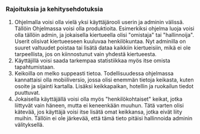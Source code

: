 

### Rajoituksia ja kehitysehdotuksia

1. Ohjelmalla voisi olla vielä yksi käyttäjärooli userin ja adminin välissä. Tällöin Ohjelmassa voisi olla produktioita. Esimerkiksi ohjelma luoja voisi olla tällöin admin, ja jokaisella kiertueella olisi "omistaja" tai "hallinnoija". Userit olisivat kiertueeseen kuuluvaa henkilökuntaa. Nyt adminilla on suuret valtuudet poistaa tai lisätä dataa kaikkiin kiertueisiin, mikä ei ole tarpeellista, jos on kiinnostunut vain yhdestä kiertueesta. 
2. Käyttäjillä voisi saada tarkempaa statistiikkaa myös itse omista tapahtumistaan. 
3. Keikoilla on melko suppeasti tietoa. Todellisuudessa ohjelmassa kannattaisi olla mobiiliversio, jossa olisi enemmän tietoja keikasta, kuten osoite ja sijainti kartalla. Lisäksi keikkapaikan, hotellin ja ruokailun tiedot puuttuvat. 
4. Jokaisella käyttäjällä voisi olla myös "henkilökohtaiset" keikat, jotka liittyvät vain häneen, mutta ei keneenkään muuhun. Tätä varten olisi kätevää, jos käyttäjä voisi itse lisätä omat keikkansa, jotka eivät liity muihin. Tällöin ei ole järkevää, että tämä tieto pitäisi hallinnoida adminin välityksellä. 

